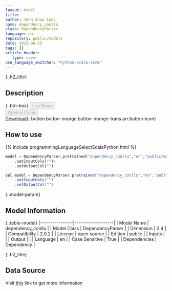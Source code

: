 ```yaml
---
layout: model
title: 
author: John Snow Labs
name: dependency_conllu
class: DependencyParser
language: en
repository: public/models
date: 2019-06-25
tags: []
article_header:
   type: cover
use_language_switcher: "Python-Scala-Java"
---
```


{:.h2_title}
## Description 




{:.btn-box}
<button class="button button-orange" disabled>Live Demo</button><br/><button class="button button-orange" disabled>Open in Colab</button><br/>[Download](https://s3.amazonaws.com/auxdata.johnsnowlabs.com/public/models/dependency_conllu_en_2.0.2_2.4_1561435004077.zip){:.button.button-orange.button-orange-trans.arr.button-icon}<br/>

## How to use 
<div class="tabs-box" markdown="1">

{% include programmingLanguageSelectScalaPython.html %}

```python
model = DependencyParser.pretrained("dependency_conllu","en","public/models")\
	.setInputCols("")\
	.setOutputCol("")
```

```scala
val model = DependencyParser.pretrained("dependency_conllu","en","public/models")
	.setInputCols("")
	.setOutputCol("")
```
</div>



{:.model-param}
## Model Information
{:.table-model}
|----------------|-------------------|
| Model Name     | dependency_conllu |
| Model Class    | DependencyParser  |
| Dimension      | 2.4               |
| Compatibility  | 2.0.2             |
| License        | open source       |
| Edition        | public            |
| Inputs         |                   |
| Output         |                   |
| Language       | en                |
| Case Sensitive | True              |
| Dependencies   | Dependency        |




{:.h2_title}
## Data Source
  
Visit [this]() link to get more information

